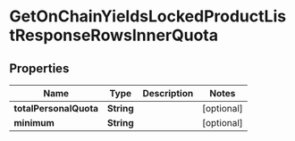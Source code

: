 

# GetOnChainYieldsLockedProductListResponseRowsInnerQuota


## Properties

| Name | Type | Description | Notes |
|------------ | ------------- | ------------- | -------------|
|**totalPersonalQuota** | **String** |  |  [optional] |
|**minimum** | **String** |  |  [optional] |



